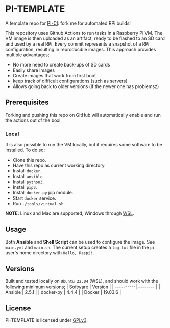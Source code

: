 # PI-TEMPLATE
A template repo for [PI-CI](https://github.com/ptrsr/pi-ci): fork me for automated RPi builds!

This repository uses Github Actions to run tasks in a Raspberry Pi VM. The VM image is then uploaded as an artifact, ready to be flashed to an SD card and used by a real RPi.
Every commit represents a snapshot of a RPi configuration, resulting in reproducible images. This approach provides multiple advantages;

- No more need to create back-ups of SD cards
- Easily share images
- Create images that work from first boot
- keep track of difficult configurations (such as servers)
- Allows going back to older versions (if the newer one has problemsz)

## Prerequisites
Forking and pushing this repo on GitHub will automatically enable and run the actions out of the box!

### Local
It is also possible to run the VM locally, but it requires some software to be installed. To do so;
- Clone this repo.
- Have this repo as current working directory.
- Install `docker`.
- Install `ansible`.
- Install `python3`.
- Install `pip3`.
- Install `docker-py` pip module.
- Start `docker` service.
- Run `./tools/virtual.sh`.

**NOTE**: Linux and Mac are supported, Windows through [WSL](https://learn.microsoft.com/en-us/windows/wsl/install).

## Usage
Both **Ansible** and **Shell Script** can be used to configure the image. See `main.yml` and `main.sh`.
The current setup creates a `log.txt` file in the `pi` user's home directory with `Hello, Raspi!`.

## Versions
Built and tested locally on `Ubuntu 22.04` (WSL), and should work with the following minimum versions;
| Software  | Version  | 
| ----------| -------- |
| Ansible   | 2.5.1    |
| docker-py | 4.4.4    |
| Docker    | 19.03.6  |

## License
PI-TEMPLATE is licensed under [GPLv3](https://www.gnu.org/licenses/gpl-3.0.en.html).
